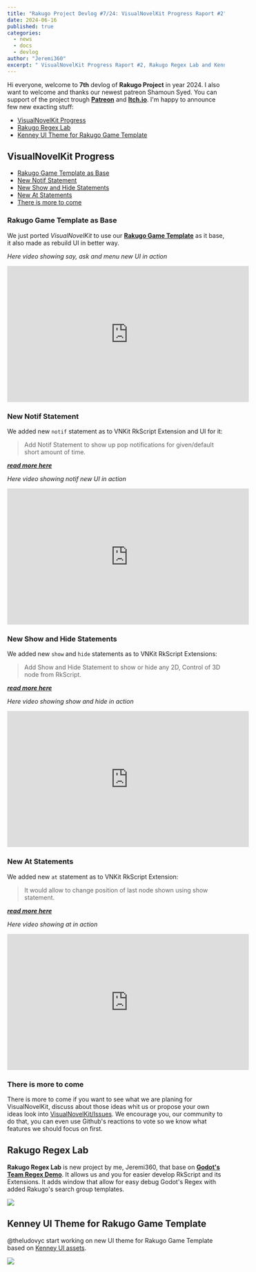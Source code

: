 ```yaml
---
title: "Rakugo Project Devlog #7/24: VisualNovelKit Progress Raport #2"
date: 2024-06-16
published: true
categories:
  - news
  - docs
  - devlog
author: "Jeremi360"
excerpt: " VisualNovelKit Progress Raport #2, Rakugo Regex Lab and Kenney UI Theme for Rakugo Game Template"
---
```


Hi everyone, welcome to **7th** devlog of **Rakugo Project** in year 2024.
I also want to welcome and thanks our newest patreon Shamoun Syed.
You can support of the project trough [**Patreon**] and [**Itch.io**].
I'm happy to announce few new exacting stuff:

- [VisualNovelKit Progress](#visualnovelkit-progress)
- [Rakugo Regex Lab](#rakugo-regex-lab)
- [Kenney UI Theme for Rakugo Game Template](#kenney-ui-theme-for-rakugo-game-template)

## VisualNovelKit Progress

- [Rakugo Game Template as Base](#rakugo-game-template-as-base)
- [New Notif Statement](#new-notif-statement)
- [New Show and Hide Statements](#new-show-and-hide-statements)
- [New At Statements](#new-at-statements)
- [There is more to come](#there-is-more-to-come)

### Rakugo Game Template as Base

We just ported _VisualNovelKit_ to use our [**Rakugo Game Template**] as it base, it also made as rebuild UI in better way.

_Here video showing say, ask and menu new UI in action_

<iframe width="560" height="315" src="https://www.youtube.com/embed/8vLmZs1Y0qY?si=7y1psJOKHeerYRVj" title="YouTube video player" frameborder="0" allow="accelerometer; autoplay; clipboard-write; encrypted-media; gyroscope; picture-in-picture; web-share" referrerpolicy="strict-origin-when-cross-origin" allowfullscreen></iframe>

### New Notif Statement

We added new `notif` statement as to VNKit RkScript Extension and UI for it:

> Add Notif Statement to show up pop notifications for given/default short amount of time.

[**_read more here_**](https://github.com/rakugoteam/VisualNovelKit/issues/164)

_Here video showing notif new UI in action_

<iframe width="560" height="315" src="https://www.youtube.com/embed/vi9fi0HUe1E?si=7Ug28X0ueanQowOG" title="YouTube video player" frameborder="0" allow="accelerometer; autoplay; clipboard-write; encrypted-media; gyroscope; picture-in-picture; web-share" referrerpolicy="strict-origin-when-cross-origin" allowfullscreen></iframe>

### New Show and Hide Statements

We added new `show` and `hide` statements as to VNKit RkScript Extensions:

> Add Show and Hide Statement to show or hide any 2D, Control of 3D node from RkScript.

[**_read more here_**](https://github.com/rakugoteam/VisualNovelKit/issues/165)

_Here video showing show and hide in action_

<iframe width="560" height="315" src="https://www.youtube.com/embed/IHY_HHAEkWw?si=g2FJYFrCFhAi8mXD" title="YouTube video player" frameborder="0" allow="accelerometer; autoplay; clipboard-write; encrypted-media; gyroscope; picture-in-picture; web-share" referrerpolicy="strict-origin-when-cross-origin" allowfullscreen></iframe>

### New At Statements

We added new `at` statement as to VNKit RkScript Extension:

> It would allow to change position of last node shown using show statement.

[**_read more here_**](https://github.com/rakugoteam/VisualNovelKit/issues/166)

_Here video showing at in action_

<iframe width="560" height="315" src="https://www.youtube.com/embed/0pJqoqT7kNA?si=BlElhgxVKsOOiN1A" title="YouTube video player" frameborder="0" allow="accelerometer; autoplay; clipboard-write; encrypted-media; gyroscope; picture-in-picture; web-share" referrerpolicy="strict-origin-when-cross-origin" allowfullscreen></iframe>

### There is more to come

There is more to come if you want to see what we are planing for VisualNovelKit, discuss about those ideas whit us or propose your own ideas look into [VisualNovelKit/Issues][Issues].
We encourage you, our community to do that, you can even use Github's reactions to vote so we know what features we should focus on first.

## Rakugo Regex Lab

**Rakugo Regex Lab** is new project by me, Jeremi360,
that base on [**Godot's Team Regex Demo**].
It allows us and you for easier develop RkScript and its Extensions.
It adds window that allow for easy debug Godot's Regex with added Rakugo's search group templates.

![](/images/devlog/reglab-0.1.webp)

## Kenney UI Theme for Rakugo Game Template

@theludovyc start working on new UI theme for Rakugo Game Template based on [Kenney UI assets].

![](/images/devlog/rgt-keeny-ui.webp)

[Kenney UI assets]: https://kenney.nl/assets/ui-pack
[Issues]: https://github.com/rakugoteam/VisualNovelKit/issues?q=is%3Aopen+is%3Aissue+milestone%3A2.0
[**Godot's Team Regex Demo**]: https://github.com/godotengine/godot-demo-projects/tree/4.2-31d1c0c/gui/regex
[**Rakugo Game Template**]: https://github.com/rakugoteam/Rakugo-Game-Template
[**Patreon**]: https://www.patreon.com/rakguoteam
[**Itch.io**]: https://jeremi360x.itch.io/rakugo
